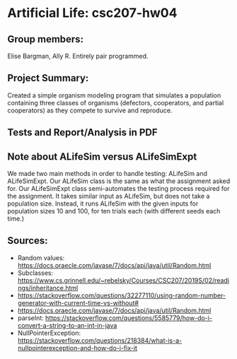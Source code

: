 # Artificial Life: csc207-hw04

## Group members:
Elise Bargman, Ally R. Entirely pair programmed.

## Project Summary:
Created a simple organism modeling program that simulates a population containing three classes of organisms
(defectors, cooperators, and partial cooperators) as they compete to survive and reproduce.

## Tests and Report/Analysis in PDF

## Note about ALifeSim versus ALifeSimExpt
We made two main methods in order to handle testing: ALifeSim and
ALifeSimExpt. Our ALifeSim class is the same as what the assignment asked
for. Our ALifeSimExpt class semi-automates the testing process required for the
assignment. It takes similar input as ALifeSim, but does not take a
population size. Instead, it runs ALifeSim with the given inputs for
population sizes 10 and 100, for ten trials each (with different seeds each time.)

## Sources:
* Random values: https://docs.oraecle.com/javase/7/docs/api/java/util/Random.html
* Subclasses: https://www.cs.grinnell.edu/~rebelsky/Courses/CSC207/2019S/02/readings/inheritance.html
* https://stackoverflow.com/questions/32277110/using-random-number-generator-with-current-time-vs-without#
* https://docs.oraecle.com/javase/7/docs/api/java/util/Random.html
* parseInt:
https://stackoverflow.com/questions/5585779/how-do-i-convert-a-string-to-an-int-in-java
* NullPointerException: https://stackoverflow.com/questions/218384/what-is-a-nullpointerexception-and-how-do-i-fix-it

